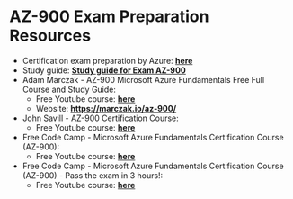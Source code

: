 # AZ-900 Exam Preparation Resources

- Certification exam preparation by Azure: [**here**](https://learn.microsoft.com/en-us/credentials/certifications/azure-fundamentals/?practice-assessment-type=certification)
- Study guide: [**Study guide for Exam AZ-900**](https://learn.microsoft.com/en-us/credentials/certifications/resources/study-guides/ai-900)
- Adam Marczak - AZ-900 Microsoft Azure Fundamentals Free Full Course and Study Guide:
  - Free Youtube course: [**here**](https://www.youtube.com/watch?v=NPEsD6n9A_I&list=PLGjZwEtPN7j-Q59JYso3L4_yoCjj2syrM)
  - Website: **https://marczak.io/az-900/**
- John Savill - AZ-900 Certification Course:
  - Free Youtube course: [**here**](https://www.youtube.com/playlist?list=PLlVtbbG169nED0_vMEniWBQjSoxTsBYS3)
- Free Code Camp - Microsoft Azure Fundamentals Certification Course (AZ-900):
  - Free Youtube course: [**here**](https://youtu.be/5abffC-K40c)
- Free Code Camp - Microsoft Azure Fundamentals Certification Course (AZ-900) - Pass the exam in 3 hours!:
  - Free Youtube course: [**here**](https://www.youtube.com/watch?v=NKEFWyqJ5XA)
